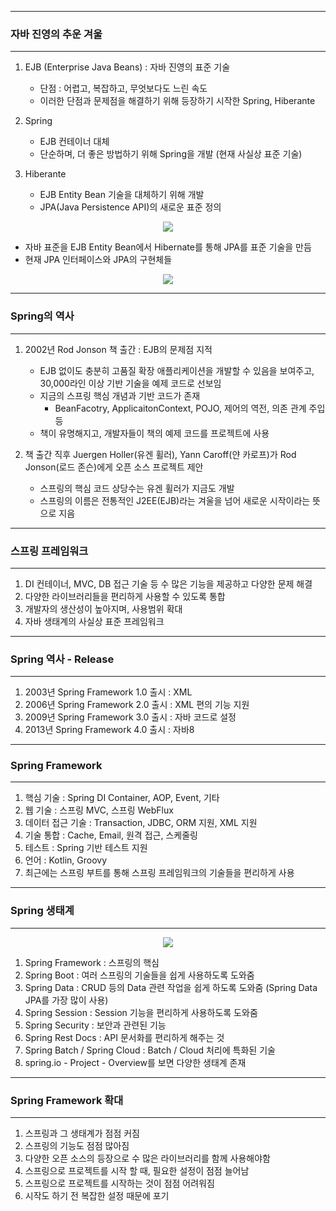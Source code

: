-----
### 자바 진영의 추운 겨울
-----
1. EJB (Enterprise Java Beans) : 자바 진영의 표준 기술
   - 단점 : 어렵고, 복잡하고, 무엇보다도 느린 속도
   - 이러한 단점과 문제점을 해결하기 위해 등장하기 시작한 Spring, Hiberante

2. Spring
   - EJB 컨테이너 대체
   - 단순하며, 더 좋은 방법하기 위해 Spring을 개발 (현재 사실상 표준 기술)

3. Hiberante
   - EJB Entity Bean 기술을 대체하기 위해 개발
   - JPA(Java Persistence API)의 새로운 표준 정의
<div align="center">
<img src="https://github.com/sooyounghan/Java/assets/34672301/218eb365-d7f5-474f-b629-16492fd5518a">
</div>

   - 자바 표준을 EJB Entity Bean에서 Hibernate를 통해 JPA를 표준 기술을 만듬
   - 현재 JPA 인터페이스와 JPA의 구현체들
<div align="center">
<img src="https://github.com/sooyounghan/Java/assets/34672301/eb991112-8836-46d8-baaa-d74c7b449057">
</div>

-----
### Spring의 역사
-----
1. 2002년 Rod Jonson 책 출간 : EJB의 문제점 지적
   - EJB 없이도 충분히 고품질 확장 애플리케이션을 개발할 수 있음을 보여주고, 30,000라인 이상 기반 기술을 예제 코드로 선보임
   - 지금의 스프링 핵심 개념과 기반 코드가 존재
     + BeanFacotry, ApplicaitonContext, POJO, 제어의 역전, 의존 관계 주입 등
   - 책이 유명해지고, 개발자들이 책의 예제 코드를 프로젝트에 사용

2. 책 출간 직후 Juergen Holler(유겐 휠러), Yann Caroff(얀 카로프)가 Rod Jonson(로드 존슨)에게 오픈 소스 프로젝트 제안
   - 스프링의 핵심 코드 상당수는 유겐 휠러가 지금도 개발
   - 스프링의 이름은 전통적인 J2EE(EJB)라는 겨울을 넘어 새로운 시작이라는 뜻으로 지음

-----
### 스프링 프레임워크
-----
1. DI 컨테이너, MVC, DB 접근 기술 등 수 많은 기능을 제공하고 다양한 문제 해결
2. 다양한 라이브러리들을 편리하게 사용할 수 있도록 통합
3. 개발자의 생산성이 높아지며, 사용범위 확대
4. 자바 생태계의 사실상 표준 프레임워크
   
-----
### Spring 역사 - Release
-----
1. 2003년 Spring Framework 1.0 출시 : XML
2. 2006년 Spring Framework 2.0 출시 : XML 편의 기능 지원
3. 2009년 Spring Framework 3.0 출시 : 자바 코드로 설정
4. 2013년 Spring Framework 4.0 출시 : 자바8

-----
### Spring Framework
-----
1. 핵심 기술 : Spring DI Container, AOP, Event, 기타
2. 웹 기술 : 스프링 MVC, 스프링 WebFlux
3. 데이터 접근 기술 : Transaction, JDBC, ORM 지원, XML 지원
4. 기술 통합 : Cache, Email, 원격 접근, 스케줄링
5. 테스트 : Spring 기반 테스트 지원
6. 언어 : Kotlin, Groovy
7. 최근에는 스프링 부트를 통해 스프링 프레임워크의 기술들을 편리하게 사용

-----
### Spring 생태계
-----
<div align="center">
<img src="https://github.com/sooyounghan/Java/assets/34672301/0809e53e-4619-4deb-92e5-93f1d0277a4b">
</div>

1. Spring Framework : 스프링의 핵심
2. Spring Boot : 여러 스프링의 기술들을 쉽게 사용하도록 도와줌
3. Spring Data : CRUD 등의 Data 관련 작업을 쉽게 하도록 도와줌 (Spring Data JPA를 가장 많이 사용)
4. Spring Session : Session 기능을 편리하게 사용하도록 도와줌
5. Spring Security : 보안과 관련된 기능
6. Spring Rest Docs : API 문서화를 편리하게 해주는 것
7. Spring Batch / Spring Cloud : Batch / Cloud 처리에 특화된 기술
8. spring.io - Project - Overview를 보면 다양한 생태계 존재

-----
### Spring Framework 확대
-----
1. 스프링과 그 생태계가 점점 커짐
2. 스프링의 기능도 점점 많아짐
3. 다양한 오픈 소스의 등장으로 수 많은 라이브러리를 함께 사용해야함
4. 스프링으로 프로젝트를 시작 할 때, 필요한 설정이 점점 늘어남
5. 스프링으로 프로젝트를 시작하는 것이 점점 어려워짐
6. 시작도 하기 전 복잡한 설정 때문에 포기
